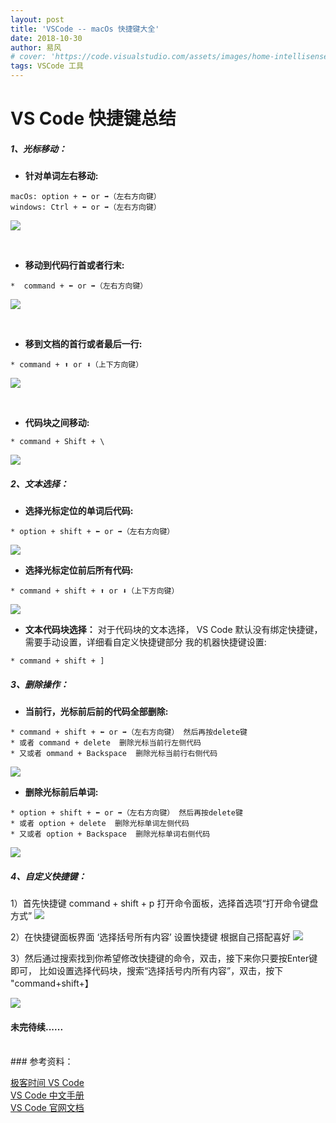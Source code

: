 ```yaml
---
layout: post
title: 'VSCode -- macOs 快捷键大全'
date: 2018-10-30
author: 易风
# cover: 'https://code.visualstudio.com/assets/images/home-intellisense.svg'
tags: VSCode 工具
---
```



# VS Code 快捷键总结

##### **1、光标移动：**

* **针对单词左右移动:**

```text
macOs: option + ⬅️ or ➡️（左右方向键）  
windows: Ctrl + ⬅️ or ➡️（左右方向键）
```

![](https://www.smme.cc/assets/img/001.gif)
 
<br>

* **移动到代码行首或者行末:**

```text
*  command + ⬅️ or ➡️（左右方向键）
```
![](https://www.smme.cc/assets/img/002.gif)

<br>

* **移到文档的首行或者最后一行:**

```text
* command + ⬆️ or ⬇️（上下方向键）
```
![](https://www.smme.cc/assets/img/003.gif)

<br>

* **代码块之间移动:**

```text
* command + Shift + \
```
![](https://www.smme.cc/assets/img/004.gif)

##### **2、文本选择：**

* **选择光标定位的单词后代码:**
```text
* option + shift + ⬅️ or ➡️（左右方向键）  
```
![](https://www.smme.cc/assets/img/005.gif)
<br>

* **选择光标定位前后所有代码:**
```text
* command + shift + ⬆️ or ⬇️（上下方向键）
```
![](https://www.smme.cc/assets/img/006.gif)
<br>

* **文本代码块选择：**
对于代码块的文本选择， VS Code 默认没有绑定快捷键，需要手动设置，详细看自定义快捷键部分
我的机器快捷键设置:
```text
* command + shift + ]
```


##### **3、删除操作：**

* **当前行，光标前后前的代码全部删除:**
```text
* command + shift + ⬅️ or ➡️（左右方向键） 然后再按delete键
* 或者 command + delete  删除光标当前行左侧代码
* 又或者 ommand + Backspace  删除光标当前行右侧代码
```
![](https://www.smme.cc/assets/img/007.gif)
<br>

* **删除光标前后单词:**
```text
* option + shift + ⬅️ or ➡️（左右方向键） 然后再按delete键
* 或者 option + delete  删除光标单词左侧代码
* 又或者 option + Backspace  删除光标单词右侧代码
```
![](https://www.smme.cc/assets/img/008.gif)


##### **4、自定义快捷键：**

1）首先快捷键 command + shift + p 打开命令面板，选择首选项“打开命令键盘方式”
![](https://www.smme.cc/assets/img/009.png)

2）在快捷键面板界面 ‘选择括号所有内容’ 设置快捷键 根据自己搭配喜好
![](https://www.smme.cc/assets/img/010.png)

3）然后通过搜索找到你希望修改快捷键的命令，双击，接下来你只要按Enter键即可，
比如设置选择代码块，搜索“选择括号内所有内容”，双击，按下 "command+shift+】

![](https://www.smme.cc/assets/img/011.png)

     
#### 未完待续......

<br>
### 参考资料：

[极客时间 VS Code](https://time.geekbang.org/column/119) <br>
[VS Code 中文手册](https://jeasonstudio.gitbooks.io/vscode-cn-doc/content/) <br>
[VS Code 官网文档](https://code.visualstudio.com/docs)